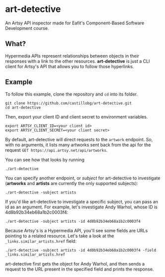 # art-detective

An Artsy API inspector made for Eafit's Component-Based Software Development course.

## What?

Hypermedia APIs represent relationships between objects in their responses with a link to the other
resources. **art-detective** is just a CLI client for Artsy's API that allows you to follow those
hyperlinks.

## Example

To follow this example, clone the repository and `cd` into its folder.
```
git clone https://github.com/castillobg/art-detective.git
cd art-detective
```
Then, export your client ID and client secret to environment variables.
```
export ARTSY_CLIENT_ID=<your client id>
export ARTSY_CLIENT_SECRET=<your client secret>
```

By default, art-detective will direct requests to the `artwork` endpoint. So, with no arguments,
it lists many artworks sent back from the api for the request `GET https://api.artsy.net/api/artworks`.

You can see how that looks by running
```
./art-detective
```

You can specify another endpoint, or _subject_ for art-detective to investigate (**artworks** and **artists** are currently the only supported subjects):
```
./art-detective -subject artists
```

If you'd like art-detective to investigate a specific subject, you can pass an id as an argument. For example, let's investigate Andy Warhol, whose ID is 4d8b92b34eb68a1b2c0003f4:
```
./art-detective -subject artists -id 4d8b92b34eb68a1b2c0003f4
```

Because Artsy's is a Hypermedia API, you'll see some fields are URLs pointing to a related resource. Let's take a look at the `_links.similar_artists.href` field:

```
./art-detective -subject artists -id 4d8b92b34eb68a1b2c0003f4 -field _links.similar_artists.href
```

art-detective first gets the object for Andy Warhol, and then sends a request to the URL present in the specified field and prints the response.
